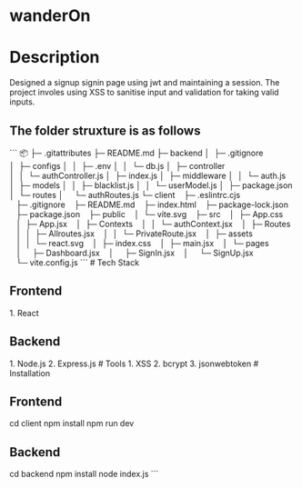 # wanderOn
 # Description
 <p>Designed a signup signin page using jwt and maintaining a session. The project involes using XSS to sanitise input and validation for taking valid inputs. </p>
 <h2>The folder struxture is as follows</h2>
 ```
📦 
├─ .gitattributes
├─ README.md
├─ backend
│  ├─ .gitignore
│  ├─ configs
│  │  ├─ .env
│  │  └─ db.js
│  ├─ controller
│  │  └─ authController.js
│  ├─ index.js
│  ├─ middleware
│  │  └─ auth.js
│  ├─ models
│  │  ├─ blacklist.js
│  │  └─ userModel.js
│  ├─ package.json
│  └─ routes
│     └─ authRoutes.js
└─ client
   ├─ .eslintrc.cjs
   ├─ .gitignore
   ├─ README.md
   ├─ index.html
   ├─ package-lock.json
   ├─ package.json
   ├─ public
   │  └─ vite.svg
   ├─ src
   │  ├─ App.css
   │  ├─ App.jsx
   │  ├─ Contexts
   │  │  └─ authContext.jsx
   │  ├─ Routes
   │  │  ├─ Allroutes.jsx
   │  │  └─ PrivateRoute.jsx
   │  ├─ assets
   │  │  └─ react.svg
   │  ├─ index.css
   │  ├─ main.jsx
   │  └─ pages
   │     ├─ Dashboard.jsx
   │     ├─ SignIn.jsx
   │     └─ SignUp.jsx
   └─ vite.config.js
```
# Tech Stack
<h2>Frontend</h2>
1. React
<h2>Backend</h2>
1. Node.js
2. Express.js
# Tools
1. XSS
2. bcrypt
3. jsonwebtoken
# Installation
<h2>Frontend</h2>
cd client
npm install 
npm run dev
<h2>Backend</h2>
cd backend
npm install
node index.js
```

